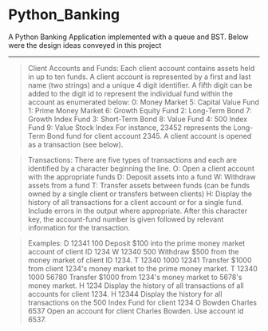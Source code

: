 # Python_Banking
A Python Banking Application implemented with a queue and BST. Below were the design ideas conveyed in this project
*********************************************************************************************************************

> Client Accounts and Funds:
Each client account contains assets held in up to ten funds.  A client account is 
represented by a first and last name (two strings) and a unique 4 digit identifier.  A fifth digit 
can be added to the digit id to represent the individual fund within the account as enumerated 
below:
    0: Money Market  5: Capital Value Fund
    1: Prime Money Market  6: Growth Equity Fund
    2: Long-Term Bond  7: Growth Index Fund
    3: Short-Term Bond  8: Value Fund
    4: 500 Index Fund  9: Value Stock Index
For instance, 23452 represents the Long-Term Bond fund for client account 2345.  A 
client account is opened as a transaction (see below).

> Transactions: 
There are five types of transactions and each are identified by a character beginning the line. 
    O:  Open a client account with the appropriate funds
    D:  Deposit assets into a fund
    W: Withdraw assets from a fund
    T:  Transfer assets between funds (can be funds owned by a single client or 
    transfers between clients)
    H:  Display the history of all transactions for a client account or for a single fund.  
        Include errors in the output where appropriate.
After this character key, the account-fund number is given followed by relevant information for 
the transaction.  

> Examples:
    D 12341 100 Deposit $100 into the prime money market account of client ID 1234
    W 12340 500 Withdraw $500 from the money market of client ID 1234.
    T 12340 1000 12341 Transfer $1000 from client 1234's money market to the prime money market.
    T 12340 1000 56780  Transfer $1000 from 1234's money market to 5678's money market.
    H 1234  Display the history of all transactions of all accounts for client 1234.
    H 12344 Display the history for all transactions on the 500 Index Fund for client 1234
    O Bowden Charles 6537 Open an account for client Charles Bowden.  Use account id 6537.

